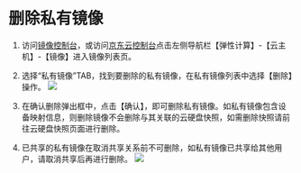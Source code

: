 # 删除私有镜像
1. 访问[镜像控制台][1]，或访问[京东云控制台][2]点击左侧导航栏【弹性计算】-【云主机】-【镜像】进入镜像列表页。
2. 选择“私有镜像”TAB，找到要删除的私有镜像，在私有镜像列表中选择【删除】操作。
![](../../../../image/vm/Operation-Guide-Image-delete1.png)

3. 在确认删除弹出框中，点击【确认】，即可删除私有镜像。如私有镜像包含设备映射信息，则删除镜像不会删除与其关联的云硬盘快照，如需删除快照请前往云硬盘快照页面进行删除。
4. 已共享的私有镜像在取消共享关系前不可删除，如私有镜像已共享给其他用户，请取消共享后再进行删除。
![](../../../../image/vm/Operation-Guide-Image-delete2.png)



  [1]: ./images/Operation-Guide-Image-delete2.png "Operation-Guide-Image-delete2.png"
  [2]: https://cns-console.jdcloud.com/host/compute/list
  [3]: ./images/Operation-Guide-Image-delete1.png "Operation-Guide-Image-delete1.png"
  [4]: ./images/Operation-Guide-Image-delete2.png "Operation-Guide-Image-delete2.png"